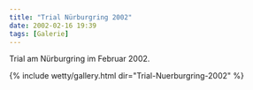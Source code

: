 ```yaml
---
title: "Trial Nürburgring 2002"
date: 2002-02-16 19:39
tags: [Galerie]
---
```

Trial am Nürburgring im Februar 2002. 

<!--more-->

{% include wetty/gallery.html dir="Trial-Nuerburgring-2002" %}
